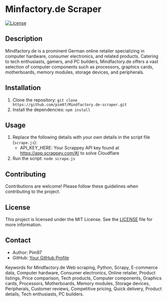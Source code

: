 # Minfactory.de Scraper

[![License](https://img.shields.io/badge/license-MIT-blue.svg)](LICENSE)

## Description

Mindfactory.de is a prominent German online retailer specializing in computer hardware, consumer electronics, and related products. Catering to tech enthusiasts, gamers, and PC builders, Mindfactory.de offers a vast selection of computer components such as processors, graphics cards, motherboards, memory modules, storage devices, and peripherals.

## Installation

1. Clone the repository: `git clone https://github.com/pim97/Mindfactory.de-scraper.git`
2. Install the dependencies: `npm install`

## Usage

1. Replace the following details with your own details in the script file (`scrape.js`):
   - API_KEY_HERE: Your Scrappey API key found at https://app.scrappey.com/#/ to solve Cloudflare
2. Run the script: `node scrape.js`

## Contributing

Contributions are welcome! Please follow these guidelines when contributing to the project.

## License

This project is licensed under the MIT License. See the [LICENSE](LICENSE) file for more information.

## Contact

- Author: Pim97
- GitHub: [Your GitHub Profile](https://github.com/pim97/)

Keywords for Mindfactory.de
Web scraping, Python, Scrapy, E-commerce data, Computer hardware, Consumer electronics, Online retailer, Product listings, Price comparison, Tech products, Computer components, Graphics cards, Processors, Motherboards, Memory modules, Storage devices, Peripherals, Customer reviews, Competitive pricing, Quick delivery, Product details, Tech enthusiasts, PC builders.